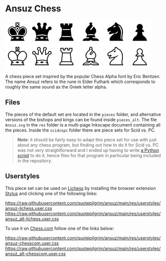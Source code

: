# Ansuz Chess

![preview](res/preview.png)

A chess piece set inspired by the popular Chess Alpha font by Eric Bentzen. The name Ansuz refers
to the rune in Elder Futhark which corresponds to roughly the same sound as the Greek letter alpha.

## Files

The pieces of the default set are located in the `pieces` folder, and alternative versions of the
bishops and kings can be found inside `pieces_alt`. The file `Ansuz.svg` in the `res` folder is a
multi-page Inkscape document containing all the pieces. Inside the `scidvspc` folder there are
piece sets for Scid vs. PC.

> **Note**: it should be fairly easy to adapt this piece set for use with just about any chess program,
but finding out how to do it for Scid vs. PC was not very straightforward and I ended up having to
write [a Python script](https://gist.github.com/quotepilgrim/58d4a9471f5c904c9d27c125c8068f3a) to
do it, hence files for that program in particular being included in the repository.

## Userstyles

This piece set can be used on [Lichess](https://lichess.org/) by installing the browser
extension [Stylus](https://github.com/openstyles/stylus) and clicking one of the following links:

https://raw.githubusercontent.com/quotepilgrim/ansuz/main/res/userstyles/ansuz-lichess.user.css  
https://raw.githubusercontent.com/quotepilgrim/ansuz/main/res/userstyles/ansuz_alt-lichess.user.css

To use it on [Chess.com](https://www.chess.com/home) follow one of the links below:

https://raw.githubusercontent.com/quotepilgrim/ansuz/main/res/userstyles/ansuz-chesscom.user.css  
https://raw.githubusercontent.com/quotepilgrim/ansuz/main/res/userstyles/ansuz_alt-chesscom.user.css
